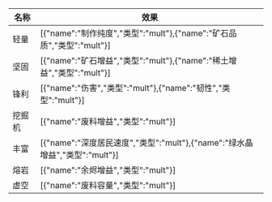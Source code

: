 | 名称  | 效果  |
| --- | --- |
| 轻量 | [{"name":"制作纯度","类型":"mult"},{"name":"矿石品质","类型":"mult"}] |
| 坚固 | [{"name":"矿石增益","类型":"mult"},{"name":"稀土增益","类型":"mult"}] |
| 锋利 | [{"name":"伤害","类型":"mult"},{"name":"韧性","类型":"mult"}] |
| 挖掘机 | [{"name":"废料增益","类型":"mult"}] |
| 丰富 | [{"name":"深度居民速度","类型":"mult"},{"name":"绿水晶增益","类型":"mult"}] |
| 熔岩 | [{"name":"余烬增益","类型":"mult"}] |
| 虚空 | [{"name":"废料容量","类型":"mult"}] |
